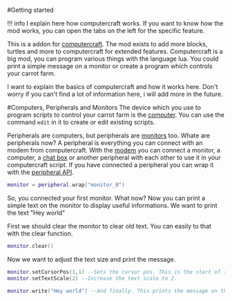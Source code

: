 #Getting started

!!! info
    I explain here how computercraft works.
    If you want to know how the mod works, you can open the tabs on the left for the specific feature.

This is a addon for [computercraft](https://www.curseforge.com/minecraft/mc-mods/cc-tweaked). The mod exists to add more blocks, turtles and more to computercraft
for extended features.
Computercraft is a big mod, you can program various things with the language lua.
You could print a simple message on a monitor or create a program which controls
your carrot farm.

I want to explain the basics of computercraft and how it works here.
Don't worry if you can't find a lot of information here, i will add more in the future.

#Computers, Peripherals and Monitors
The device which you use to program scripts to control your carrot farm is the
[computer](https://tweaked.cc/peripheral/computer.html).
You can use the command `edit` in it to create or edit existing scripts.

Peripherals are computers, but peripherals are [monitors](https://tweaked.cc/peripheral/monitor.html) too. Whate are peripherals now?
A peripheral is everything you can connect with an modem from computercraft.
With the [modem](https://tweaked.cc/peripheral/modem.html) you can connect a monitor, a computer,
a [chat box](https://docs.srendi.de/Peripherals/chatbox/) or another peripheral with each other to use it in your computercraft script.
If you have connected a peripheral you can wrap it with the [peripheral API](https://tweaked.cc/module/peripheral.html).
```lua
monitor = peripheral.wrap("monitor_0")
```

So, you connected your first monitor. What now?
Now you can print a simple text on the monitor to display useful informations.
We want to print the text "Hey world"

First we should clear the monitor to clear old text.
You can easily to that with the clear function.
```lua
monitor.clear()
```

Now we want to adjust the text size and print the message.
```lua
monitor.setCursorPos(1,1) --Sets the cursor pos. This is the start of the text.
monitor.setTextScale(2) --Increase the text scale to 2.

monitor.write("Hey world") --And finally. This prints the message on the monitor.
```
